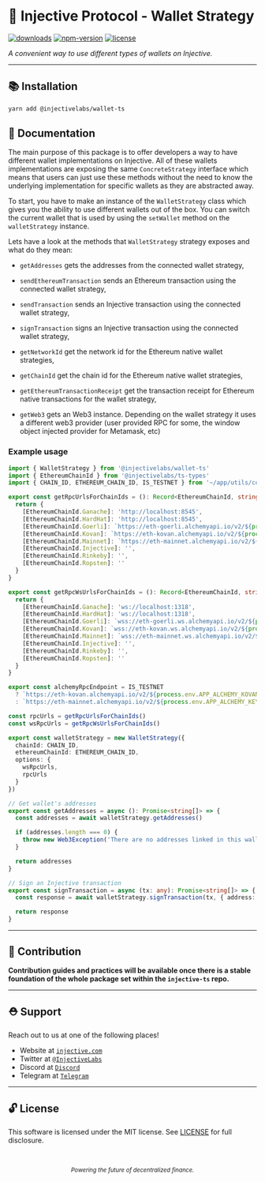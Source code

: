 # 🌟 Injective Protocol - Wallet Strategy

[![downloads](https://img.shields.io/npm/dm/@injectivelabs/wallet-ts.svg)](https://www.npmjs.com/package/@injectivelabs/wallet-ts)
[![npm-version](https://img.shields.io/npm/v/@injectivelabs/wallet-ts.svg)](https://www.npmjs.com/package/@injectivelabs/wallet-ts)
[![license](https://img.shields.io/npm/l/express.svg)]()

_A convenient way to use different types of wallets on Injective._

---

## 📚 Installation

```bash
yarn add @injectivelabs/wallet-ts
```

## 📖 Documentation

The main purpose of this package is to offer developers a way to have different wallet implementations on Injective. All of these wallets implementations are exposing the same `ConcreteStrategy` interface which means that users can just use these methods without the need to know the underlying implementation for specific wallets as they are abstracted away.

To start, you have to make an instance of the `WalletStrategy` class which gives you the ability to use different wallets out of the box. You can switch the current wallet that is used by using the `setWallet` method on the `walletStrategy` instance.

Lets have a look at the methods that `WalletStrategy` strategy exposes and what do they mean:

- `getAddresses` gets the addresses from the connected wallet strategy,

- `sendEthereumTransaction` sends an Ethereum transaction using the connected wallet strategy,

- `sendTransaction` sends an Injective transaction using the connected wallet strategy,

- `signTransaction` signs an Injective transaction using the connected wallet strategy,

- `getNetworkId` get the network id for the Ethereum native wallet strategies,

- `getChainId`  get the chain id for the Ethereum native wallet strategies,

- `getEthereumTransactionReceipt`  get the transaction receipt for Ethereum native transactions for the wallet strategy,

- `getWeb3` gets an Web3 instance. Depending on the wallet strategy it uses a different web3 provider (user provided RPC for some, the window object injected provider for Metamask, etc)


### Example usage
```ts
import { WalletStrategy } from '@injectivelabs/wallet-ts'
import { EthereumChainId } from '@injectivelabs/ts-types'
import { CHAIN_ID, ETHEREUM_CHAIN_ID, IS_TESTNET } from '~/app/utils/constants'

export const getRpcUrlsForChainIds = (): Record<EthereumChainId, string> => {
  return {
    [EthereumChainId.Ganache]: 'http://localhost:8545',
    [EthereumChainId.HardHat]: 'http://localhost:8545',
    [EthereumChainId.Goerli]: `https://eth-goerli.alchemyapi.io/v2/${process.env.APP_ALCHEMY_GOERLI_KEY}`,
    [EthereumChainId.Kovan]: `https://eth-kovan.alchemyapi.io/v2/${process.env.APP_ALCHEMY_KOVAN_KEY}`,
    [EthereumChainId.Mainnet]: `https://eth-mainnet.alchemyapi.io/v2/${process.env.APP_ALCHEMY_KEY}`,
    [EthereumChainId.Injective]: '',
    [EthereumChainId.Rinkeby]: '',
    [EthereumChainId.Ropsten]: ''
  }
}

export const getRpcWsUrlsForChainIds = (): Record<EthereumChainId, string> => {
  return {
    [EthereumChainId.Ganache]: 'ws://localhost:1318',
    [EthereumChainId.HardHat]: 'ws://localhost:1318',
    [EthereumChainId.Goerli]: `wss://eth-goerli.ws.alchemyapi.io/v2/${process.env.APP_ALCHEMY_GOERLI_KEY}`,
    [EthereumChainId.Kovan]: `wss://eth-kovan.ws.alchemyapi.io/v2/${process.env.APP_ALCHEMY_KOVAN_KEY}`,
    [EthereumChainId.Mainnet]: `wss://eth-mainnet.ws.alchemyapi.io/v2/${process.env.APP_ALCHEMY_KEY}`,
    [EthereumChainId.Injective]: '',
    [EthereumChainId.Rinkeby]: '',
    [EthereumChainId.Ropsten]: ''
  }
}

export const alchemyRpcEndpoint = IS_TESTNET
  ? `https://eth-kovan.alchemyapi.io/v2/${process.env.APP_ALCHEMY_KOVAN_KEY}`
  : `https://eth-mainnet.alchemyapi.io/v2/${process.env.APP_ALCHEMY_KEY}`

const rpcUrls = getRpcUrlsForChainIds()
const wsRpcUrls = getRpcWsUrlsForChainIds()

export const walletStrategy = new WalletStrategy({
  chainId: CHAIN_ID,
  ethereumChainId: ETHEREUM_CHAIN_ID,
  options: {
    wsRpcUrls,
    rpcUrls
  }
})

// Get wallet's addresses
export const getAddresses = async (): Promise<string[]> => {
  const addresses = await walletStrategy.getAddresses()

  if (addresses.length === 0) {
    throw new Web3Exception('There are no addresses linked in this wallet.')
  }

  return addresses
}

// Sign an Injective transaction
export const signTransaction = async (tx: any): Promise<string[]> => {
  const response = await walletStrategy.signTransaction(tx, { address: 'inj1...', chainId: 'injective-1'})

  return response
}
```


---

## 📜 Contribution

**Contribution guides and practices will be available once there is a stable foundation of the whole package set within the `injective-ts` repo.**

---

## ⛑ Support

Reach out to us at one of the following places!

- Website at <a href="https://injective.com" target="_blank">`injective.com`</a>
- Twitter at <a href="https://twitter.com/InjectiveLabs" target="_blank">`@InjectiveLabs`</a>
- Discord at <a href="https://discord.com/invite/NK4qdbv" target="_blank">`Discord`</a>
- Telegram at <a href="https://t.me/joininjective" target="_blank">`Telegram`</a>

---

## 🔓 License

This software is licensed under the MIT license. See [LICENSE](./LICENSE) for full disclosure.

<p>&nbsp;</p>
<div align="center">
  <sub><em>Powering the future of decentralized finance.</em></sub>
</div>
